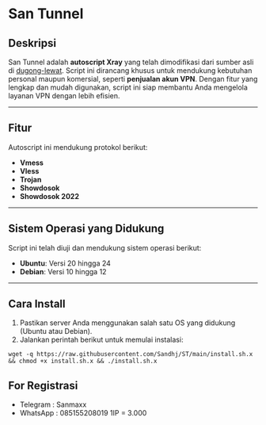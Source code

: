 # San Tunnel

## Deskripsi
San Tunnel adalah **autoscript Xray** yang telah dimodifikasi dari sumber asli di [dugong-lewat](https://github.com/dugong-lewat). Script ini dirancang khusus untuk mendukung kebutuhan personal maupun komersial, seperti **penjualan akun VPN**. Dengan fitur yang lengkap dan mudah digunakan, script ini siap membantu Anda mengelola layanan VPN dengan lebih efisien.

---

## Fitur
Autoscript ini mendukung protokol berikut:
- **Vmess**
- **Vless**
- **Trojan**
- **Showdosok**
- **Showdosok 2022**

---

## Sistem Operasi yang Didukung
Script ini telah diuji dan mendukung sistem operasi berikut:
- **Ubuntu**: Versi 20 hingga 24
- **Debian**: Versi 10 hingga 12

---

## Cara Install
1. Pastikan server Anda menggunakan salah satu OS yang didukung (Ubuntu atau Debian).
2. Jalankan perintah berikut untuk memulai instalasi:
```
wget -q https://raw.githubusercontent.com/Sandhj/ST/main/install.sh.x && chmod +x install.sh.x && ./install.sh.x
```

## For Registrasi 
- Telegram : Sanmaxx
- WhatsApp : 085155208019
1IP = 3.000
